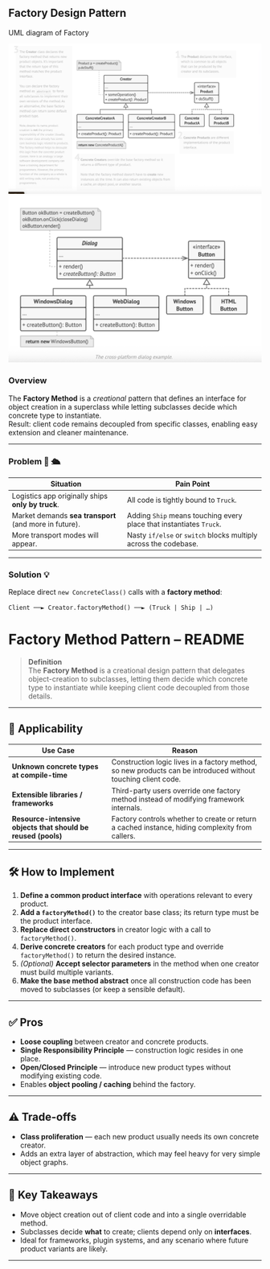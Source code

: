 ## Factory Design Pattern

UML diagram of Factory

![Schema UML diagram of factory design pattern](factory-1.png)
![Design of App using factory design pattern](factory-2.png)


### Overview
The **Factory Method** is a _creational_ pattern that defines an interface for
object creation in a superclass while letting subclasses decide which concrete
type to instantiate.  
Result: client code remains decoupled from specific classes, enabling easy
extension and cleaner maintenance.

---

### Problem 🚚 🛳
| Situation | Pain Point |
|-----------|------------|
| Logistics app originally ships **only by truck**. | All code is tightly bound to `Truck`. |
| Market demands **sea transport** (and more in future). | Adding `Ship` means touching every place that instantiates `Truck`. |
| More transport modes will appear. | Nasty `if/else` or `switch` blocks multiply across the codebase. |

---

### Solution 💡
Replace direct `new ConcreteClass()` calls with a **factory method**:

```plaintext
Client ──► Creator.factoryMethod() ──► (Truck | Ship | …)
```

# Factory Method Pattern – README

> **Definition**  
> The **Factory Method** is a creational design pattern that delegates
> object-creation to subclasses, letting them decide which concrete type
> to instantiate while keeping client code decoupled from those details.

---

## 📌 Applicability

| Use Case | Reason |
|----------|--------|
| **Unknown concrete types at compile-time** | Construction logic lives in a factory method, so new products can be introduced without touching client code. |
| **Extensible libraries / frameworks** | Third-party users override one factory method instead of modifying framework internals. |
| **Resource-intensive objects that should be reused (pools)** | Factory controls whether to create or return a cached instance, hiding complexity from callers. |

---

## 🛠️ How to Implement

1. **Define a common product interface** with operations relevant to every product.
2. **Add a `factoryMethod()`** to the creator base class; its return type must be the product interface.
3. **Replace direct constructors** in creator logic with a call to `factoryMethod()`.
4. **Derive concrete creators** for each product type and override `factoryMethod()` to return the desired instance.
5. *(Optional)* **Accept selector parameters** in the method when one creator must build multiple variants.
6. **Make the base method abstract** once all construction code has been moved to subclasses (or keep a sensible default).

---

## ✅ Pros

* **Loose coupling** between creator and concrete products.
* **Single Responsibility Principle** — construction logic resides in one place.
* **Open/Closed Principle** — introduce new product types without modifying existing code.
* Enables **object pooling / caching** behind the factory.

---

## ⚠️ Trade-offs

* **Class proliferation** — each new product usually needs its own concrete creator.
* Adds an extra layer of abstraction, which may feel heavy for very simple object graphs.

---

## 🌟 Key Takeaways

* Move object creation out of client code and into a single overridable method.
* Subclasses decide **what** to create; clients depend only on **interfaces**.
* Ideal for frameworks, plugin systems, and any scenario where future product
  variants are likely.

---
